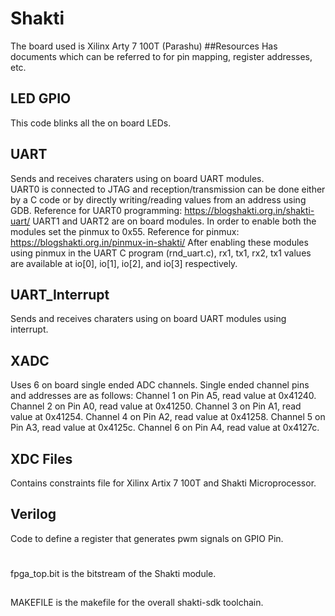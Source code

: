 # Shakti
The board used is Xilinx Arty 7 100T (Parashu)
##Resources
Has documents which can be referred to for pin mapping, register addresses, etc.
## LED GPIO
This code blinks all the on board LEDs.
## UART
Sends and receives charaters using on board UART modules.  
UART0 is connected to JTAG and reception/transmission can be done either by a C code or by directly writing/reading values from an address using GDB.
Reference for UART0 programming: https://blogshakti.org.in/shakti-uart/
UART1 and UART2 are on board modules. In order to enable both the modules set the pinmux to 0x55.
Reference for pinmux: https://blogshakti.org.in/pinmux-in-shakti/
After enabling these modules using pinmux in the UART C program (rnd_uart.c), rx1, tx1, rx2, tx1 values are available at io[0], io[1], io[2], and io[3] respectively.
## UART_Interrupt
Sends and receives charaters using on board UART modules using interrupt.
## XADC
Uses 6 on board single ended ADC channels.
Single ended channel pins and addresses are as follows:
Channel 1 on Pin A5, read value at 0x41240.
Channel 2 on Pin A0, read value at 0x41250.
Channel 3 on Pin A1, read value at 0x41254.
Channel 4 on Pin A2, read value at 0x41258.
Channel 5 on Pin A3, read value at 0x4125c.
Channel 6 on Pin A4, read value at 0x4127c.
## XDC Files
Contains constraints file for Xilinx Artix 7 100T and Shakti Microprocessor.
## Verilog
Code to define a register that generates pwm signals on GPIO Pin.
#
fpga_top.bit is the bitstream of the Shakti module.
##
MAKEFILE is the makefile for the overall shakti-sdk toolchain.
